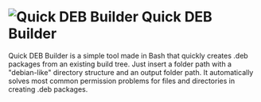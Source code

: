 # ![Quick DEB Builder](http://icons.iconarchive.com/icons/tpdkdesign.net/refresh-cl/48/System-Package-icon.png) Quick DEB Builder
Quick DEB Builder is a simple tool made in Bash that quickly creates .deb packages from an existing build tree. Just insert a folder path with a "debian-like" directory structure and an output folder path. 
It automatically solves most common permission problems for files and directories in creating .deb packages.
